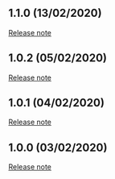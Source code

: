 ## 1.1.0 (13/02/2020)
[Release note](https://lafabriquebyca.atlassian.net/browse/CALS/fixforversion/10001)

## 1.0.2 (05/02/2020)
[Release note](https://lafabriquebyca.atlassian.net/browse/CALS/fixforversion/10004)

## 1.0.1 (04/02/2020)
[Release note](https://lafabriquebyca.atlassian.net/browse/CALS/fixforversion/10002)

## 1.0.0 (03/02/2020)
[Release note](https://lafabriquebyca.atlassian.net/browse/CALS/fixforversion/10000)